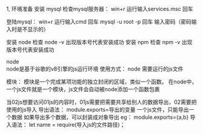  1, 环境准备
安装  mysql 
检查mysql服务器：
win+r  运行输入services.msc 回车

登陆mysql：
win+r  运行输入cmd 回车
mysql -u root -p 回车
输入密码（密码输入时是不显示的）

安装 node  检查 node -v 出现版本号代表安装成功
安装 npm  检查  npm -v 出现版本号代表安装成功


node  
node是基于谷歌的v8引擎的js运行环境
使用方式： node 需要运行的js文件

模块：
模块是一个完成某项功能的独立封闭的区域，类似一个函数。
在node中，一个js文件就是一个模块，js文件会自动被node添加一个函数包裹

当02js想要访问01js的内容时，01js需要把需要共享给别人的数据导出，02需要把使用的js导入
导出语法： module.exports=导出的变量
           一个js文件，只能导出一个数据
           如果导出多个数据，可以封装成对象导出
             eg： 
            module.exports={a,b}
导入语法： let name = require(导入js的文件路径)；